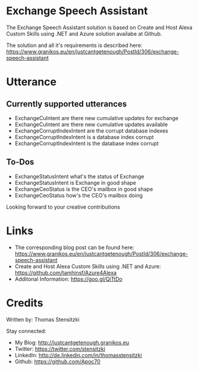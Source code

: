 # Exchange Speech Assistant

The Exchange Speech Assistant solution is based on Create and Host Alexa Custom Skills using .NET and Azure solution availabe at Github.

The solution and all it's requirements is described here: https://www.granikos.eu/en/justcantgetenough/PostId/306/exchange-speech-assistant

# Utterance

## Currently supported utterances

* ExchangeCuIntent are there new cumulative updates for exchange
* ExchangeCuIntent are there new cumulative updates available
* ExchangeCorruptIndexIntent are the corrupt database indexes
* ExchangeCorruptIndexIntent is a database index corrupt
* ExchangeCorruptIndexIntent is the database index corrupt

## To-Dos

* ExchangeStatusIntent what's the status of Exchange
* ExchangeStatusIntent is Exchange in good shape
* ExchangeCeoStatus is the CEO's mailbox in good shape
* ExchangeCeoStatus how's the CEO's mailbox doing

Looking forward to your creative contributions

# Links 
* The corresponding blog post can be found here: https://www.granikos.eu/en/justcantgetenough/PostId/306/exchange-speech-assistant
* Create and Host Alexa Custom Skills using .NET and Azure: https://github.com/tamhinsf/Azure4Alexa
* Additonal Information: https://goo.gl/QiTtDo

# Credits
Written by: Thomas Stensitzki

Stay connected:

* My Blog: http://justcantgetenough.granikos.eu
* Twitter: https://twitter.com/stensitzki
* LinkedIn:	http://de.linkedin.com/in/thomasstensitzki
* Github: https://github.com/Apoc70